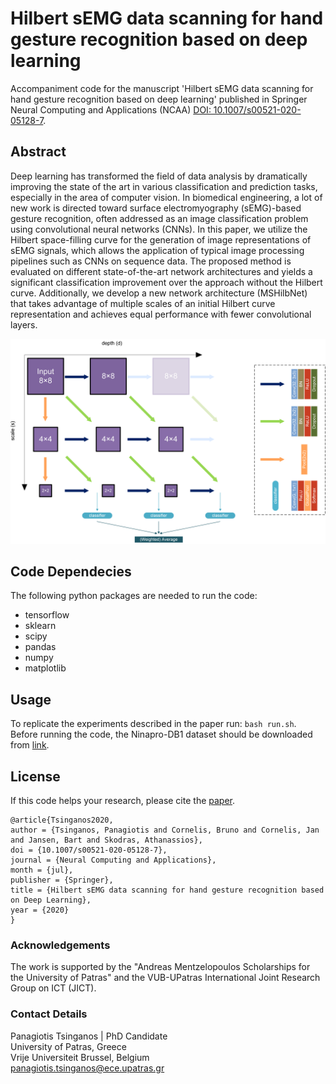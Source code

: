 # Hilbert sEMG data scanning for hand gesture recognition based on deep learning
Accompaniment code for the manuscript 'Hilbert sEMG data scanning for hand gesture recognition based on deep learning' published in Springer Neural Computing and Applications (NCAA) [DOI: 10.1007/s00521-020-05128-7](https://www.doi.org/10.1007/s00521-020-05128-7).

## Abstract
Deep learning has transformed the field of data analysis by dramatically improving the state of the art in various classification and prediction tasks, especially in the area of computer vision.
In biomedical engineering, a lot of new work is directed toward surface electromyography (sEMG)-based gesture
recognition, often addressed as an image classification problem using convolutional neural networks (CNNs).
In this paper, we utilize the Hilbert space-filling curve for the generation of image representations of sEMG signals, which allows the application of typical image processing pipelines such as CNNs on sequence data.
The proposed method is evaluated on different state-of-the-art network architectures and yields a significant classification improvement over the approach without the Hilbert curve.
Additionally, we develop a new network architecture (MSHilbNet) that takes advantage of multiple scales of an initial Hilbert curve representation and achieves equal performance with fewer convolutional layers.

![MSHilbNet](imgs/mshilbnet.png)


## Code Dependecies
The following python packages are needed to run the code:
- tensorflow
- sklearn
- scipy
- pandas
- numpy
- matplotlib

## Usage
To replicate the experiments described in the paper run: `bash run.sh`.
Before running the code, the Ninapro-DB1 dataset should be downloaded from [link](http://ninaweb.hevs.ch/).

## License
If this code helps your research, please cite the [paper](https://www.doi.org/10.1007/s00521-020-05128-7).

```
@article{Tsinganos2020,
author = {Tsinganos, Panagiotis and Cornelis, Bruno and Cornelis, Jan and Jansen, Bart and Skodras, Athanassios},
doi = {10.1007/s00521-020-05128-7},
journal = {Neural Computing and Applications},
month = {jul},
publisher = {Springer},
title = {Hilbert sEMG data scanning for hand gesture recognition based on Deep Learning},
year = {2020}
}
```

### Acknowledgements
The work is supported by the "Andreas Mentzelopoulos Scholarships for the University of Patras" and the VUB-UPatras International Joint Research Group on ICT (JICT).

### Contact Details
Panagiotis Tsinganos | PhD Candidate  
University of Patras, Greece  
Vrije Universiteit Brussel, Belgium  
<panagiotis.tsinganos@ece.upatras.gr>
